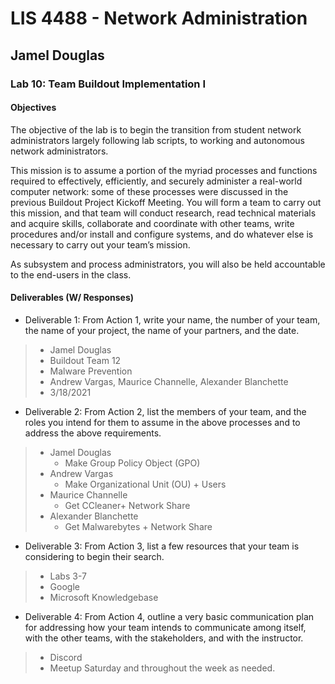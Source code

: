 # LIS 4488 - Network Administration

## Jamel Douglas

### Lab 10: Team Buildout Implementation I

#### Objectives
The objective of the lab is to begin the transition from student network administrators largely following lab scripts, to working and autonomous network administrators. <!-- The persons with whom you have conducted all of the previous labs will continue to be responsible for ensuring that the persons within that team’s Organizational Unit (OU) remain able to get work done using the user accounts and computers within that OU. In this regard, you and your former lab teammates will represent end-users on this system, and these persons will place demands and expectations upon the Buildout Teams that will be performing other administrative functions across an entire enterprise that happens to contain your former team’s OU, users, and computers. One demand and expectation might be, quite reasonably, that no Buildout Team perform any action that renders you and your fellow users unable to perform the work that they need to get done, e.g. corrupting the Active Directory beyond use, recognition, and recovery. -->

This mission is to assume a portion of the myriad processes and functions required to effectively, efficiently, and securely administer a real-world computer network: some of these processes were discussed in the previous Buildout Project Kickoff Meeting. You will form a team to carry out this mission, and that team will conduct research, read technical materials and acquire skills, collaborate and coordinate with other teams, write procedures and/or install and configure systems, and do whatever else is necessary to carry out your team’s mission.

As subsystem and process administrators, you will also be held accountable to the end-users in the class.

#### Deliverables (W/ Responses)
- Deliverable 1: From Action 1, write your name, the number of your team, the name of your project, the name of your partners, and the date. 
> - Jamel Douglas
> - Buildout Team 12
> - Malware Prevention
> - Andrew Vargas, Maurice Channelle, Alexander Blanchette
> - 3/18/2021
- Deliverable 2: From Action 2, list the members of your team, and the roles you intend for them to assume in the above processes and to address the above requirements. 
> - Jamel Douglas
>   + Make Group Policy Object (GPO)
> - Andrew Vargas
>   + Make Organizational Unit (OU) + Users
> - Maurice Channelle
>   + Get CCleaner+ Network Share
> - Alexander Blanchette
>   + Get Malwarebytes + Network Share
- Deliverable 3: From Action 3, list a few resources that your team is considering to begin their search. 
> - Labs 3-7
> - Google
> - Microsoft Knowledgebase
- Deliverable 4: From Action 4, outline a very basic communication plan for addressing how your team intends to communicate among itself, with the other teams, with the stakeholders, and with the instructor.
> - Discord
> - Meetup Saturday and throughout the week as needed.